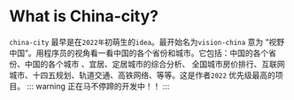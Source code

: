 # What is China-city?

`china-city` 最早是在`2022年`初萌生的`idea`。最开始名为`vision-china` 意为 “视野中国”。用程序员的视角看一看中国的各个省份和城市。它包括：中国的各个省份、中国的各个城市 、宜居、定居城市的综合分析、 全国城市房价排行、互联网城市、十四五规划、轨道交通、高铁网络、等等。这是作者`2022` 优先级最高的项目。
::: warning
正在马不停蹄的开发中！！
:::
